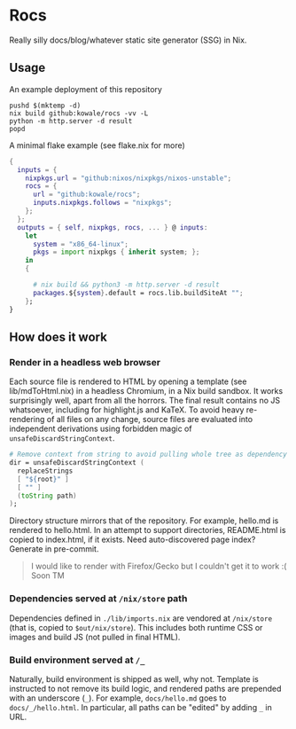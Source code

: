 # Rocs

Really silly docs/blog/whatever static site generator (SSG) in Nix.

## Usage

An example deployment of this repository

```
pushd $(mktemp -d)
nix build github:kowale/rocs -vv -L
python -m http.server -d result
popd
```

A minimal flake example (see flake.nix for more)

```nix
{
  inputs = {
    nixpkgs.url = "github:nixos/nixpkgs/nixos-unstable";
    rocs = {
      url = "github:kowale/rocs";
      inputs.nixpkgs.follows = "nixpkgs";
    };
  };
  outputs = { self, nixpkgs, rocs, ... } @ inputs:
    let
      system = "x86_64-linux";
      pkgs = import nixpkgs { inherit system; };
    in
    {

      # nix build && python3 -m http.server -d result
      packages.${system}.default = rocs.lib.buildSiteAt "";
    };
}
```

## How does it work

### Render in a headless web browser

Each source file is rendered to HTML
by opening a template (see lib/mdToHtml.nix)
in a headless Chromium, in a Nix build sandbox.
It works surprisingly well, apart from all the horrors.
The final result contains no JS whatsoever,
including for highlight.js and KaTeX.
To avoid heavy re-rendering of all files on any change,
source files are evaluated into independent derivations
using forbidden magic of `unsafeDiscardStringContext`.

```nix
# Remove context from string to avoid pulling whole tree as dependency
dir = unsafeDiscardStringContext (
  replaceStrings
  [ "${root}" ]
  [ "" ]
  (toString path)
);
```

Directory structure mirrors that of the repository.
For example, hello.md is rendered to hello.html.
In an attempt to support directories,
README.html is copied to index.html, if it exists.
Need auto-discovered page index? Generate in pre-commit.

> I would like to render with Firefox/Gecko
> but I couldn't get it to work :( Soon TM

### Dependencies served at `/nix/store` path

Dependencies defined in `./lib/imports.nix`
are vendored at `/nix/store`
(that is, copied to `$out/nix/store`).
This includes both runtime CSS or images
and build JS (not pulled in final HTML).

### Build environment served at `/_`

Naturally, build environment is shipped as well, why not.
Template is instructed to not remove its build logic,
and rendered paths are prepended with an underscore (`_`).
For example, `docs/hello.md` goes to `docs/_/hello.html`.
In particular, all paths can be "edited" by adding `_` in URL.

